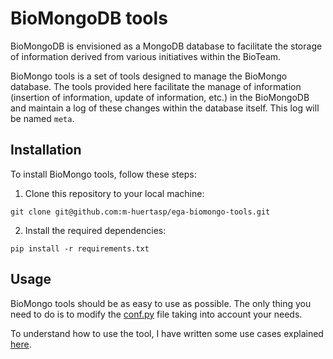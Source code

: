 # BioMongoDB tools

BioMongoDB is envisioned as a MongoDB database to facilitate the storage of information derived from various initiatives within the BioTeam.

BioMongo tools is a set of tools designed to manage the BioMongo database. The tools provided here facilitate the manage of information (insertion of information, update of information, etc.) in the BioMongoDB and maintain a log of these changes within the database itself. This log will be named `meta`.

## Installation

To install BioMongo tools, follow these steps:


1. Clone this repository to your local machine:

```
git clone git@github.com:m-huertasp/ega-biomongo-tools.git
```

2. Install the required dependencies:

```
pip install -r requirements.txt
```


## Usage

BioMongo tools should be as easy to use as possible. The only thing you need to do is to modify the [conf.py](https://github.com/m-huertasp/ega-biomongo-tools/blob/main/conf.py) file taking into account your needs.

To understand how to use the tool, I have written some use cases explained [here](https://docs.google.com/document/d/1rVnTp6rVefees6J4kwp1Thaq4HapLysS452wy5mUuKM/edit?usp=sharing).